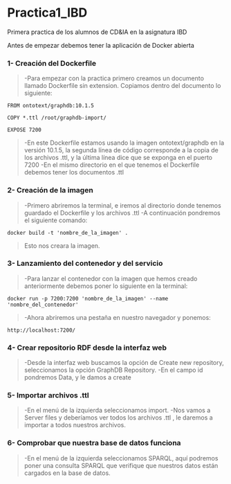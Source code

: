# Practica1_IBD
Primera practica de los alumnos de CD&amp;IA en la asignatura IBD 

Antes de empezar debemos tener la aplicación de Docker abierta

### 1- Creación del Dockerfile
>-Para empezar con la practica primero creamos un documento llamado Dockerfile sin extension. Copiamos dentro del documento lo siguiente:
```
FROM ontotext/graphdb:10.1.5

COPY *.ttl /root/graphdb-import/

EXPOSE 7200
```
>-En este Dockerfile estamos usando la imagen ontotext/graphdb en la versión 10.1.5, la segunda línea de código corresponde a la copia de los archivos .ttl, y la última línea dice que se exponga en el puerto 7200
>-En el mismo directorio en el que tenemos el Dockerfile debemos tener los documentos .ttl

### 2- Creación de la imagen
>-Primero abriremos la terminal, e iremos al directorio donde tenemos guardado el Dockerfile y los archivos .ttl
>-A continuación pondremos el siguiente comando:
```
docker build -t 'nombre_de_la_imagen' .
```
>Esto nos creara la imagen.

### 3- Lanzamiento del contenedor y del servicio
>-Para lanzar el contenedor con la imagen que hemos creado anteriormente debemos poner lo siguiente en la terminal:
```
docker run -p 7200:7200 'nombre_de_la_imagen' --name 'nombre_del_contenedor'
```
>-Ahora abriremos una pestaña en nuestro navegador y ponemos:
````
http://localhost:7200/
````

### 4- Crear repositorio RDF desde la interfaz web
>-Desde la interfaz web buscamos la opción de Create new repository, seleccionamos la opción GraphDB Repository.
>-En el campo id pondremos Data, y le damos a create

### 5- Importar archivos .ttl
>-En el menú de la izquierda seleccionamos import.
>-Nos vamos a Server files y deberíamos ver todos los archivos .ttl , le daremos a importar a todos nuestros archivos.

### 6- Comprobar que nuestra base de datos funciona
>-En el menú de la izquierda seleccionamos SPARQL, aquí podremos poner una consulta SPARQL que verifique que nuestros datos están cargados en la base de datos.


